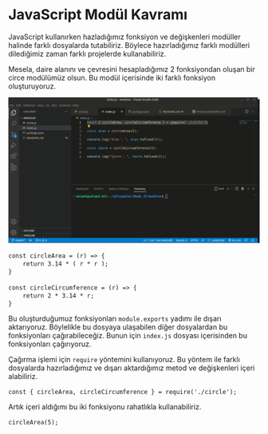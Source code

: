 # JavaScript Modül Kavramı

JavaScript kullanırken hazladığımız fonksiyon ve değişkenleri modüller halinde farklı dosyalarda tutabiliriz. Böylece hazırladığımız farklı modülleri dilediğimiz zaman farklı projelerde kullanabiliriz.

Mesela, daire alanını ve çevresini hesapladığımız 2 fonksiyondan oluşan bir circe modülümüz olsun. Bu modül içerisinde iki farklı fonksiyon oluşturuyoruz.

![Ekran Görüntüsü](node-export-modules.gif "Export Modules Örnek Kullanım")

```
const circleArea = (r) => {
    return 3.14 * ( r * r );
}

const circleCircumference = (r) => {
    return 2 * 3.14 * r;
}
```

Bu oluşturduğumuz fonksiyonları ```module.exports``` yadımı ile dışarı aktarıyoruz. Böylelikle bu dosyaya ulaşabilen diğer dosyalardan bu fonksiyonları çağırabileceğiz. Bunun için ```index.js``` dosyası içerisinden bu fonksiyonları çağırıyoruz.

Çağırma işlemi için ```require``` yöntemini kullanıyoruz. Bu yöntem ile farklı dosyalarda hazırladığımız ve dışarı aktardığımız metod ve değişkenleri içeri alabiliriz.

```
const { circleArea, circleCircumference } = require('./circle');

```

Artık içeri aldığımı bu iki fonksiyonu rahatlıkla kullanabiliriz.

```
circleArea(5);

```

